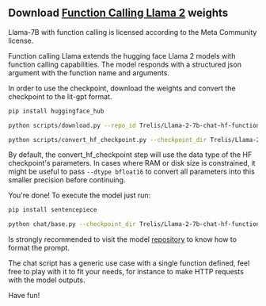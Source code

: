 ## Download [Function Calling Llama 2](https://huggingface.co/Trelis/Llama-2-7b-chat-hf-function-calling-v2) weights

Llama-7B with function calling is licensed according to the Meta Community license.

Function calling Llama extends the hugging face Llama 2 models with function calling capabilities.
The model responds with a structured json argument with the function name and arguments.

In order to use the checkpoint, download the weights and convert the checkpoint to the lit-gpt format.

```bash
pip install huggingface_hub

python scripts/download.py --repo_id Trelis/Llama-2-7b-chat-hf-function-calling-v2 --from_safetensors true

python scripts/convert_hf_checkpoint.py --checkpoint_dir Trelis/Llama-2-7b-chat-hf-function-calling-v2
```

By default, the convert_hf_checkpoint step will use the data type of the HF checkpoint's parameters. In cases where RAM
or disk size is constrained, it might be useful to pass `--dtype bfloat16` to convert all parameters into this smaller precision before continuing.

You're done! To execute the model just run:

```bash
pip install sentencepiece

python chat/base.py --checkpoint_dir Trelis/Llama-2-7b-chat-hf-function-calling-v2
```
Is strongly recommended to visit the model [repository](https://huggingface.co/Trelis/Llama-2-7b-chat-hf-function-calling-v2) to know how to format the prompt.

The chat script has a generic use case with a single function defined, feel free to play with it to fit your needs, for instance to make HTTP requests with the model outputs.

Have fun!